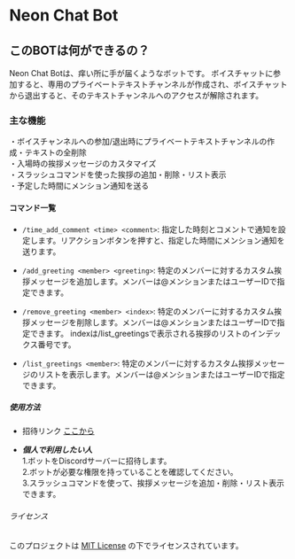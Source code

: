 # Neon Chat Bot

## このBOTは何ができるの？
Neon Chat Botは、痒い所に手が届くようなボットです。
ボイスチャットに参加すると、専用のプライベートテキストチャンネルが作成され、ボイスチャットから退出すると、そのテキストチャンネルへのアクセスが解除されます。

### 主な機能
・ボイスチャンネルへの参加/退出時にプライベートテキストチャンネルの作成・テキストの全削除  
・入場時の挨拶メッセージのカスタマイズ  
・スラッシュコマンドを使った挨拶の追加・削除・リスト表示  
・予定した時間にメンション通知を送る

#### コマンド一覧

- `/time_add_comment <time> <comment>`: 指定した時刻とコメントで通知を設定します。リアクションボタンを押すと、指定した時間にメンション通知を送ります。

- `/add_greeting <member> <greeting>`: 特定のメンバーに対するカスタム挨拶メッセージを追加します。メンバーは@メンションまたはユーザーIDで指定できます。

- `/remove_greeting <member> <index>`: 特定のメンバーに対するカスタム挨拶メッセージを削除します。メンバーは@メンションまたはユーザーIDで指定できます。
                                       indexは/list_greetingsで表示される挨拶のリストのインデックス番号です。

- `/list_greetings <member>`: 特定のメンバーに対するカスタム挨拶メッセージのリストを表示します。メンバーは@メンションまたはユーザーIDで指定できます。

##### 使用方法
- 招待リンク
[ここから](https://discord.com/api/oauth2/authorize?client_id=1091866644164395140&permissions=268643376&scope=bot%20applications.commands)

- ***個人で利用したい人***  
1.ボットをDiscordサーバーに招待します。  
2.ボットが必要な権限を持っていることを確認してください。  
3.スラッシュコマンドを使って、挨拶メッセージを追加・削除・リスト表示できます。  

###### ライセンス
このプロジェクトは [MIT License](https://github.com/me846/neon-chat/blob/master/LICENSE) の下でライセンスされています。
